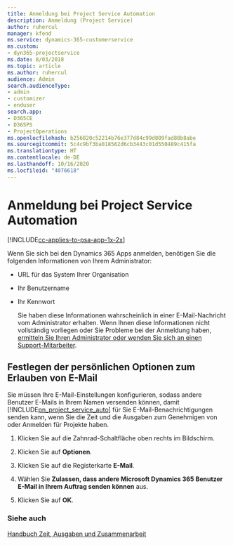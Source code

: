 ```yaml
---
title: Anmeldung bei Project Service Automation
description: Anmeldung (Project Service)
author: ruhercul
manager: kfend
ms.service: dynamics-365-customerservice
ms.custom:
- dyn365-projectservice
ms.date: 8/03/2018
ms.topic: article
ms.author: ruhercul
audience: Admin
search.audienceType:
- admin
- customizer
- enduser
search.app:
- D365CE
- D365PS
- ProjectOperations
ms.openlocfilehash: b256820c52214b76e377d84c99d809fad88b8abe
ms.sourcegitcommit: 5c4c9bf3ba018562d6cb3443c01d550489c415fa
ms.translationtype: HT
ms.contentlocale: de-DE
ms.lasthandoff: 10/16/2020
ms.locfileid: "4076618"
---
```

# <a name="sign-in-to-project-service-automation"></a>Anmeldung bei Project Service Automation

[!INCLUDE[cc-applies-to-psa-app-1x-2x](../includes/cc-applies-to-psa-app-1x-2x.md)]

Wenn Sie sich bei den  Dynamics 365 Apps anmelden, benötigen Sie die folgenden Informationen von Ihrem Administrator:  
  
- URL für das System Ihrer Organisation  
  
- Ihr Benutzername  
  
- Ihr Kennwort  
  
  Sie haben diese Informationen wahrscheinlich in einer E-Mail-Nachricht vom Administrator erhalten. Wenn Ihnen diese Informationen nicht vollständig vorliegen oder Sie Probleme bei der Anmeldung haben, [ermitteln Sie Ihren Administrator oder wenden Sie sich an einen Support-Mitarbeiter](https://docs.microsoft.com/dynamics365/customerengagement/on-premises/basics/find-administrator-support).  
  
## <a name="set-your-personal-options-to-allow-email"></a>Festlegen der persönlichen Optionen zum Erlauben von E-Mail  
 Sie müssen Ihre E-Mail-Einstellungen konfigurieren, sodass andere Benutzer E-Mails in Ihrem Namen versenden können, damit [!INCLUDE[pn_project_service_auto](../includes/pn-project-service-auto.md)] für Sie E-Mail-Benachrichtigungen senden kann, wenn Sie die Zeit und die Ausgaben zum Genehmigen von oder Anmelden für Projekte haben.  
  
1.  Klicken Sie auf die Zahnrad-Schaltfläche oben rechts im Bildschirm.  
  
2.  Klicken Sie auf **Optionen**.  
  
3.  Klicken Sie auf die Registerkarte **E-Mail**.  
  
4.  Wählen Sie **Zulassen, dass andere Microsoft Dynamics 365 Benutzer E-Mail in Ihrem Auftrag senden können** aus.  
  
5.  Klicken Sie auf **OK**.  
  
### <a name="see-also"></a>Siehe auch  
 [Handbuch Zeit, Ausgaben und Zusammenarbeit](../psa/time-expense-collaboration-guide.md)
